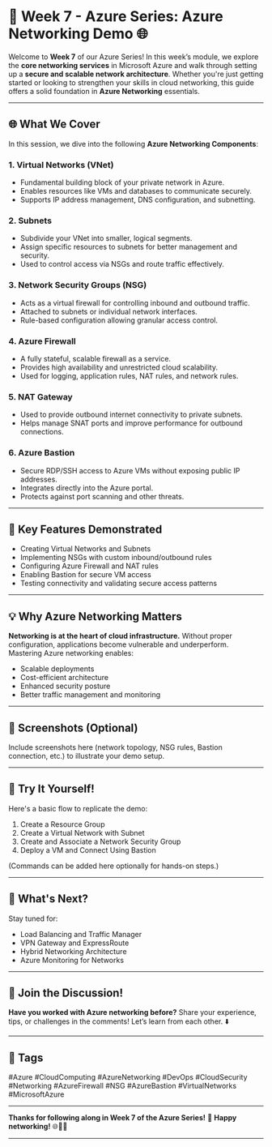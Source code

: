 # 🚀 Week 7 - Azure Series: Azure Networking Demo 🌐

Welcome to **Week 7** of our Azure Series! In this week’s module, we explore the **core networking services** in Microsoft Azure and walk through setting up a **secure and scalable network architecture**. Whether you're just getting started or looking to strengthen your skills in cloud networking, this guide offers a solid foundation in **Azure Networking** essentials.

---

## 🌐 What We Cover

In this session, we dive into the following **Azure Networking Components**:

### 1. Virtual Networks (VNet)

* Fundamental building block of your private network in Azure.
* Enables resources like VMs and databases to communicate securely.
* Supports IP address management, DNS configuration, and subnetting.

### 2. Subnets

* Subdivide your VNet into smaller, logical segments.
* Assign specific resources to subnets for better management and security.
* Used to control access via NSGs and route traffic effectively.

### 3. Network Security Groups (NSG)

* Acts as a virtual firewall for controlling inbound and outbound traffic.
* Attached to subnets or individual network interfaces.
* Rule-based configuration allowing granular access control.

### 4. Azure Firewall

* A fully stateful, scalable firewall as a service.
* Provides high availability and unrestricted cloud scalability.
* Used for logging, application rules, NAT rules, and network rules.

### 5. NAT Gateway

* Used to provide outbound internet connectivity to private subnets.
* Helps manage SNAT ports and improve performance for outbound connections.

### 6. Azure Bastion

* Secure RDP/SSH access to Azure VMs without exposing public IP addresses.
* Integrates directly into the Azure portal.
* Protects against port scanning and other threats.

---

## 🔐 Key Features Demonstrated

* Creating Virtual Networks and Subnets
* Implementing NSGs with custom inbound/outbound rules
* Configuring Azure Firewall and NAT rules
* Enabling Bastion for secure VM access
* Testing connectivity and validating secure access patterns

---

## 💡 Why Azure Networking Matters

**Networking is at the heart of cloud infrastructure.**
Without proper configuration, applications become vulnerable and underperform. Mastering Azure networking enables:

* Scalable deployments
* Cost-efficient architecture
* Enhanced security posture
* Better traffic management and monitoring

---

## 📸 Screenshots (Optional)

Include screenshots here (network topology, NSG rules, Bastion connection, etc.) to illustrate your demo setup.

---

## 🧪 Try It Yourself!

Here's a basic flow to replicate the demo:

1. Create a Resource Group
2. Create a Virtual Network with Subnet
3. Create and Associate a Network Security Group
4. Deploy a VM and Connect Using Bastion

(Commands can be added here optionally for hands-on steps.)

---

## 🔁 What's Next?

Stay tuned for:

* Load Balancing and Traffic Manager
* VPN Gateway and ExpressRoute
* Hybrid Networking Architecture
* Azure Monitoring for Networks

---

## 💬 Join the Discussion!

**Have you worked with Azure networking before?**
Share your experience, tips, or challenges in the comments! Let’s learn from each other. ⬇️

---

## 📌 Tags

\#Azure #CloudComputing #AzureNetworking #DevOps #CloudSecurity
\#Networking #AzureFirewall #NSG #AzureBastion #VirtualNetworks #MicrosoftAzure

---

**Thanks for following along in Week 7 of the Azure Series!** 🎉
**Happy networking!** 🌐🔐🚀

---
